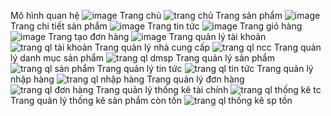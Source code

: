 Mô hình quan hệ
   ![image](https://github.com/user-attachments/assets/04f2f995-b66b-4d98-b8a6-7864234d205b)
Trang chủ
![trang chủ](https://github.com/user-attachments/assets/b5fc99ad-dd28-456c-892d-928dab04ade1)
Trang sản phẩm
![image](https://github.com/user-attachments/assets/502182f7-b185-4a50-b672-e649d47c5206)
Trang chi tiết sản phẩm
![image](https://github.com/user-attachments/assets/7e31551b-4c2d-420a-a317-31b0d032e142)
Trang tin tức
![image](https://github.com/user-attachments/assets/845d149a-323c-4a4f-8740-0312d7a852ea)
Trang giỏ hàng
![image](https://github.com/user-attachments/assets/0f9611eb-580c-4a69-ba45-2d414a797551)
Trang tạo đơn hàng
![image](https://github.com/user-attachments/assets/efd7fbe1-0742-4e33-a706-ab60b97b68e4)
Trang quản lý tài khoản
![trang ql tài khoản](https://github.com/user-attachments/assets/75019bdf-6681-4ffd-a3da-0a884c34dba7)
Trang quản lý nhà cung cấp
![trang ql ncc](https://github.com/user-attachments/assets/862503f3-339e-4422-bb1e-366efbc5967d)
Trang quản lý danh mục sản phẩm
![trang ql dmsp](https://github.com/user-attachments/assets/986623e3-4817-434c-aeaf-1ed0c3d41791)
Trang quản lý sản phẩm
![trang ql sản phẩm](https://github.com/user-attachments/assets/22645383-cbb8-4325-989e-d74b27c9d04b)
Trang quản lý tin tức
![trang ql tin tức](https://github.com/user-attachments/assets/fb0beaa9-9ce7-45cc-b2c1-af7694e47ab7)
Trang quản lý nhập hàng
![trang ql nhập hàng](https://github.com/user-attachments/assets/ed94d760-fe89-4a22-a63f-42a027552282)
Trang quản lý đơn hàng
![trang ql đơn hàng](https://github.com/user-attachments/assets/ff0ef30b-5e94-4c8d-bab6-5c5e62890ea9)
Trang quản lý thống kê tài chính
![trang ql thống kê tc](https://github.com/user-attachments/assets/426bf9cd-627f-40b8-9093-34b792d46d89)
Trang quản lý thống kê sản phẩm còn tồn
![trang ql thống kê sp tồn](https://github.com/user-attachments/assets/64823a0e-7ab9-49be-9bc4-b9e2cdf5865d)
